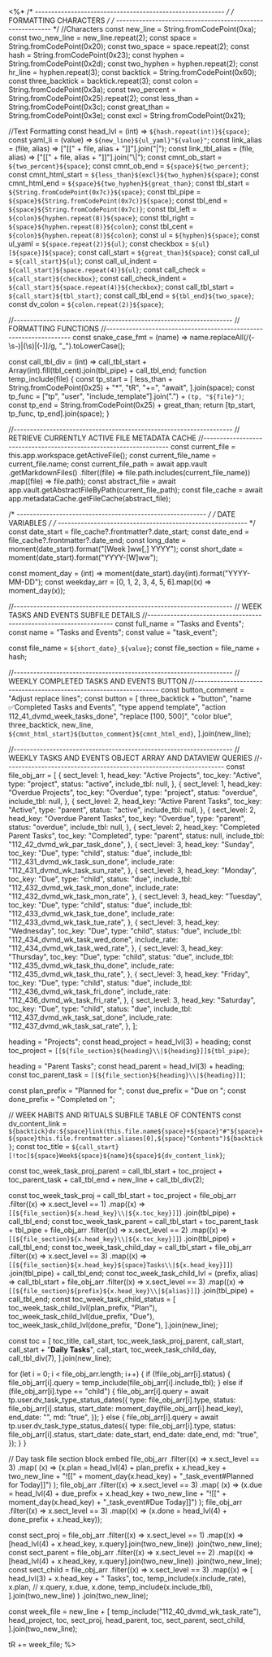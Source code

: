 <%*
/* ---------------------------------------------------------- */
/*                    FORMATTING CHARACTERS                   */
/* ---------------------------------------------------------- */
//Characters
const new_line = String.fromCodePoint(0xa);
const two_new_line = new_line.repeat(2);
const space = String.fromCodePoint(0x20);
const two_space = space.repeat(2);
const hash = String.fromCodePoint(0x23);
const hyphen = String.fromCodePoint(0x2d);
const two_hyphen = hyphen.repeat(2);
const hr_line = hyphen.repeat(3);
const backtick = String.fromCodePoint(0x60);
const three_backtick = backtick.repeat(3);
const colon = String.fromCodePoint(0x3a);
const two_percent = String.fromCodePoint(0x25).repeat(2);
const less_than = String.fromCodePoint(0x3c);
const great_than = String.fromCodePoint(0x3e);
const excl = String.fromCodePoint(0x21);

//Text Formatting
const head_lvl = (int) => `${hash.repeat(int)}${space}`;
const yaml_li = (value) => `${new_line}${ul_yaml}"${value}"`;
const link_alias = (file, alias) => ["[[" + file, alias + "]]"].join("|");
const link_tbl_alias = (file, alias) => ["[[" + file, alias + "]]"].join("\\|");
const cmnt_ob_start = `${two_percent}${space}`;
const cmnt_ob_end = `${space}${two_percent}`;
const cmnt_html_start = `${less_than}${excl}${two_hyphen}${space}`;
const cmnt_html_end = `${space}${two_hyphen}${great_than}`;
const tbl_start = `${String.fromCodePoint(0x7c)}${space}`;
const tbl_pipe = `${space}${String.fromCodePoint(0x7c)}${space}`;
const tbl_end = `${space}${String.fromCodePoint(0x7c)}`;
const tbl_left = `${colon}${hyphen.repeat(8)}${space}`;
const tbl_right = `${space}${hyphen.repeat(8)}${colon}`;
const tbl_cent = `${colon}${hyphen.repeat(8)}${colon}`;
const ul = `${hyphen}${space}`;
const ul_yaml = `${space.repeat(2)}${ul}`;
const checkbox = `${ul}[${space}]${space}`;
const call_start = `${great_than}${space}`;
const call_ul = `${call_start}${ul}`;
const call_ul_indent = `${call_start}${space.repeat(4)}${ul}`;
const call_check = `${call_start}${checkbox}`;
const call_check_indent = `${call_start}${space.repeat(4)}${checkbox}`;
const call_tbl_start = `${call_start}${tbl_start}`;
const call_tbl_end = `${tbl_end}${two_space}`;
const dv_colon = `${colon.repeat(2)}${space}`;

//-------------------------------------------------------------------
// FORMATTING FUNCTIONS
//-------------------------------------------------------------------
const snake_case_fmt = (name) =>
  name.replaceAll(/(\-\s\-)|(\s)|(\-)]/g, "_").toLowerCase();

const call_tbl_div = (int) =>
  call_tbl_start + Array(int).fill(tbl_cent).join(tbl_pipe) + call_tbl_end;
function temp_include(file) {
  const tp_start = [
    less_than + String.fromCodePoint(0x25) + "*",
    "tR",
    "+=",
    "await",
  ].join(space);
  const tp_func =
    ["tp", "user", "include_template"].join(".") + `(tp, "${file}")`;
  const tp_end = String.fromCodePoint(0x25) + great_than;
  return [tp_start, tp_func, tp_end].join(space);
}

//-------------------------------------------------------------------
// RETRIEVE CURRENTLY ACTIVE FILE METADATA CACHE
//-------------------------------------------------------------------
const current_file = this.app.workspace.getActiveFile();
const current_file_name = current_file.name;
const current_file_path = await app.vault
  .getMarkdownFiles()
  .filter((file) => file.path.includes(current_file_name))
  .map((file) => file.path);
const abstract_file = await app.vault.getAbstractFileByPath(current_file_path);
const file_cache = await app.metadataCache.getFileCache(abstract_file);

/* ---------------------------------------------------------- */
/*                       DATE VARIABLES                       */
/* ---------------------------------------------------------- */
const date_start = file_cache?.frontmatter?.date_start;
const date_end = file_cache?.frontmatter?.date_end;
const long_date = moment(date_start).format("[Week ]ww[,] YYYY");
const short_date = moment(date_start).format("YYYY-[W]ww");

const moment_day = (int) => moment(date_start).day(int).format("YYYY-MM-DD");
const weekday_arr = [0, 1, 2, 3, 4, 5, 6].map((x) => moment_day(x));

//-------------------------------------------------------------------
// WEEK TASKS AND EVENTS SUBFILE DETAILS
//-------------------------------------------------------------------
const full_name = "Tasks and Events";
const name = "Tasks and Events";
const value = "task_event";

const file_name = `${short_date}_${value}`;
const file_section = file_name + hash;

//-------------------------------------------------------------------
// WEEKLY COMPLETED TASKS AND EVENTS BUTTON
//-------------------------------------------------------------------
const button_comment = "Adjust replace lines";
const button = [
  three_backtick + "button",
  "name ✅Completed Tasks and Events",
  "type append template",
  "action 112_41_dvmd_week_tasks_done",
  "replace [100, 500]",
  "color blue",
  three_backtick,
  new_line,
  `${cmnt_html_start}${button_comment}${cmnt_html_end}`,
].join(new_line);

//-------------------------------------------------------------------
// WEEKLY TASKS AND EVENTS OBJECT ARRAY AND DATAVIEW QUERIES
//-------------------------------------------------------------------
const file_obj_arr = [
  {
    sect_level: 1,
    head_key: "Active Projects",
    toc_key: "Active",
    type: "project",
    status: "active",
    include_tbl: null,
  },
  {
    sect_level: 1,
    head_key: "Overdue Projects",
    toc_key: "Overdue",
    type: "project",
    status: "overdue",
    include_tbl: null,
  },
  {
    sect_level: 2,
    head_key: "Active Parent Tasks",
    toc_key: "Active",
    type: "parent",
    status: "active",
    include_tbl: null,
  },
  {
    sect_level: 2,
    head_key: "Overdue Parent Tasks",
    toc_key: "Overdue",
    type: "parent",
    status: "overdue",
    include_tbl: null,
  },
  {
    sect_level: 2,
    head_key: "Completed Parent Tasks",
    toc_key: "Completed",
    type: "parent",
    status: null,
    include_tbl: "112_42_dvmd_wk_par_task_done",
  },
  {
    sect_level: 3,
    head_key: "Sunday",
    toc_key: "Due",
    type: "child",
    status: "due",
    include_tbl: "112_431_dvmd_wk_task_sun_done",
    include_rate: "112_431_dvmd_wk_task_sun_rate",
  },
  {
    sect_level: 3,
    head_key: "Monday",
    toc_key: "Due",
    type: "child",
    status: "due",
    include_tbl: "112_432_dvmd_wk_task_mon_done",
    include_rate: "112_432_dvmd_wk_task_mon_rate",
  },
  {
    sect_level: 3,
    head_key: "Tuesday",
    toc_key: "Due",
    type: "child",
    status: "due",
    include_tbl: "112_433_dvmd_wk_task_tue_done",
    include_rate: "112_433_dvmd_wk_task_tue_rate",
  },
  {
    sect_level: 3,
    head_key: "Wednesday",
    toc_key: "Due",
    type: "child",
    status: "due",
    include_tbl: "112_434_dvmd_wk_task_wed_done",
    include_rate: "112_434_dvmd_wk_task_wed_rate",
  },
  {
    sect_level: 3,
    head_key: "Thursday",
    toc_key: "Due",
    type: "child",
    status: "due",
    include_tbl: "112_435_dvmd_wk_task_thu_done",
    include_rate: "112_435_dvmd_wk_task_thu_rate",
  },
  {
    sect_level: 3,
    head_key: "Friday",
    toc_key: "Due",
    type: "child",
    status: "due",
    include_tbl: "112_436_dvmd_wk_task_fri_done",
    include_rate: "112_436_dvmd_wk_task_fri_rate",
  },
  {
    sect_level: 3,
    head_key: "Saturday",
    toc_key: "Due",
    type: "child",
    status: "due",
    include_tbl: "112_437_dvmd_wk_task_sat_done",
    include_rate: "112_437_dvmd_wk_task_sat_rate",
  },
];

heading = "Projects";
const head_project = head_lvl(3) + heading;
const toc_project = `[[${file_section}${heading}\\|${heading}]]${tbl_pipe}`;

heading = "Parent Tasks";
const head_parent = head_lvl(3) + heading;
const toc_parent_task = `[[${file_section}${heading}\\|${heading}]]`;

const plan_prefix = "Planned for ";
const due_prefix = "Due on ";
const done_prefix = "Completed on ";

// WEEK HABITS AND RITUALS SUBFILE TABLE OF CONTENTS
const dv_content_link = `${backtick}dv:${space}link(this.file.name${space}+${space}"#"${space}+${space}this.file.frontmatter.aliases[0],${space}"Contents")${backtick}`;
const toc_title = `${call_start}[!toc]${space}Week${space}${name}${space}${dv_content_link}`;

const toc_week_task_proj_parent =
  call_tbl_start +
  toc_project +
  toc_parent_task +
  call_tbl_end +
  new_line +
  call_tbl_div(2);

const toc_week_task_proj =
  call_tbl_start +
  toc_project +
  file_obj_arr
    .filter((x) => x.sect_level == 1)
    .map((x) => `[[${file_section}${x.head_key}\\|${x.toc_key}]]`)
    .join(tbl_pipe) +
  call_tbl_end;
const toc_week_task_parent =
  call_tbl_start +
  toc_parent_task +
  tbl_pipe +
  file_obj_arr
    .filter((x) => x.sect_level == 2)
    .map((x) => `[[${file_section}${x.head_key}\\|${x.toc_key}]]`)
    .join(tbl_pipe) +
  call_tbl_end;
const toc_week_task_child_day =
  call_tbl_start +
  file_obj_arr
    .filter((x) => x.sect_level == 3)
    .map((x) => `[[${file_section}${x.head_key}${space}Tasks\\|${x.head_key}]]`)
    .join(tbl_pipe) +
  call_tbl_end;
const toc_week_task_child_lvl = (prefix, alias) =>
  call_tbl_start +
  file_obj_arr
    .filter((x) => x.sect_level == 3)
    .map((x) => `[[${file_section}${prefix}${x.head_key}\\|${alias}]]`)
    .join(tbl_pipe) +
  call_tbl_end;
const toc_week_task_child_status = [
  toc_week_task_child_lvl(plan_prefix, "Plan"),
  toc_week_task_child_lvl(due_prefix, "Due"),
  toc_week_task_child_lvl(done_prefix, "Done"),
].join(new_line);

const toc = [
  toc_title,
  call_start,
  toc_week_task_proj_parent,
  call_start,
  call_start + "**Daily Tasks**",
  call_start,
  toc_week_task_child_day,
  call_tbl_div(7),
].join(new_line);

for (let i = 0; i < file_obj_arr.length; i++) {
  if (!file_obj_arr[i].status) {
    file_obj_arr[i].query = temp_include(file_obj_arr[i].include_tbl);
  } else if (file_obj_arr[i].type == "child") {
    file_obj_arr[i].query = await tp.user.dv_task_type_status_dates({
      type: file_obj_arr[i].type,
      status: file_obj_arr[i].status,
      start_date: moment_day(file_obj_arr[i].head_key),
      end_date: "",
      md: "true",
    });
  } else {
    file_obj_arr[i].query = await tp.user.dv_task_type_status_dates({
      type: file_obj_arr[i].type,
      status: file_obj_arr[i].status,
      start_date: date_start,
      end_date: date_end,
      md: "true",
    });
  }
}

// Day task file section block embed
file_obj_arr
  .filter((x) => x.sect_level == 3)
  .map(
    (x) =>
      (x.plan =
        head_lvl(4) +
        plan_prefix +
        x.head_key +
        two_new_line +
        "![[" +
        moment_day(x.head_key) +
        "_task_event#Planned for Today]]")
  );
file_obj_arr
  .filter((x) => x.sect_level == 3)
  .map(
    (x) =>
      (x.due =
        head_lvl(4) +
        due_prefix +
        x.head_key +
        two_new_line +
        "![[" +
        moment_day(x.head_key) +
        "_task_event#Due Today]]")
  );
file_obj_arr
  .filter((x) => x.sect_level == 3)
  .map((x) => (x.done = head_lvl(4) + done_prefix + x.head_key));

const sect_proj = file_obj_arr
  .filter((x) => x.sect_level == 1)
  .map((x) => [head_lvl(4) + x.head_key, x.query].join(two_new_line))
  .join(two_new_line);
const sect_parent = file_obj_arr
  .filter((x) => x.sect_level == 2)
  .map((x) => [head_lvl(4) + x.head_key, x.query].join(two_new_line))
  .join(two_new_line);
const sect_child = file_obj_arr
  .filter((x) => x.sect_level == 3)
  .map((x) =>
    [
      head_lvl(3) + x.head_key + " Tasks",
      toc,
      temp_include(x.include_rate),
      x.plan,
      // x.query,
      x.due,
      x.done,
      temp_include(x.include_tbl),
    ].join(two_new_line)
  )
  .join(two_new_line);

const week_file =
  new_line +
  [
    temp_include("112_40_dvmd_wk_task_rate"),
    head_project,
    toc,
    sect_proj,
    head_parent,
    toc,
    sect_parent,
    sect_child,
  ].join(two_new_line);

tR += week_file;
%>